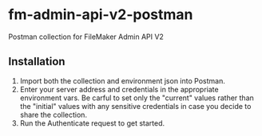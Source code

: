 # fm-admin-api-v2-postman

Postman collection for FileMaker Admin API V2

## Installation

1. Import both the collection and environment json into Postman.
2. Enter your server address and credentials in the appropriate environment vars. Be carful to set only the "current" values rather than the "initial" values with any sensitive credentials in case you decide to share the collection.
3. Run the Authenticate request to get started.
